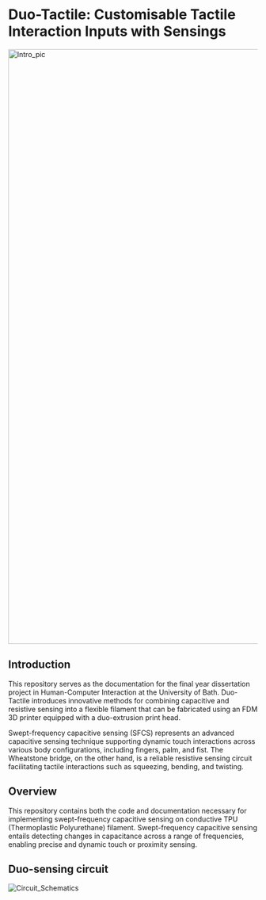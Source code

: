 # Duo-Tactile: Customisable Tactile Interaction Inputs with Sensings
<img width="1200" alt="Intro_pic" src="https://github.com/naraichu/Duo-Tactile/assets/67613808/ac059578-8b24-42b1-9b45-dfe2e44dc7b3">


## Introduction
This repository serves as the documentation for the final year dissertation project in Human-Computer Interaction at the University of Bath. Duo-Tactile introduces innovative methods for combining capacitive and resistive sensing into a flexible filament that can be fabricated using an FDM 3D printer equipped with a duo-extrusion print head.

Swept-frequency capacitive sensing (SFCS) represents an advanced capacitive sensing technique supporting dynamic touch interactions across various body configurations, including fingers, palm, and fist. The Wheatstone bridge, on the other hand, is a reliable resistive sensing circuit facilitating tactile interactions such as squeezing, bending, and twisting.

## Overview
This repository contains both the code and documentation necessary for implementing swept-frequency capacitive sensing on conductive TPU (Thermoplastic Polyurethane) filament. Swept-frequency capacitive sensing entails detecting changes in capacitance across a range of frequencies, enabling precise and dynamic touch or proximity sensing.


## Duo-sensing circuit
![Circuit_Schematics](https://github.com/naraichu/Duo-Tactile/assets/67613808/03fbf6cd-0c9d-40ed-b8dd-75a2a1b8afe3)
